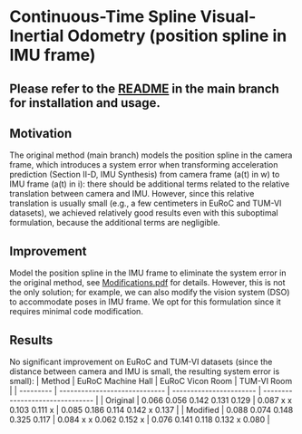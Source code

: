 # Continuous-Time Spline Visual-Inertial Odometry (position spline in IMU frame)

## Please refer to the [README](https://github.com/IRVLab/spline_vio/blob/main/README.md) in the main branch for installation and usage.

## Motivation
The original method (main branch) models the position spline in the camera frame, which introduces a system error when transforming acceleration prediction (Section II-D, IMU Synthesis) from camera frame (a(t) in w) to IMU frame (a(t) in i): there should be additional terms related to the relative translation between camera and IMU. However, since this relative translation is usually small (e.g., a few centimeters in EuRoC and TUM-VI datasets), we achieved relatively good results even with this suboptimal formulation, because the additional terms are negligible.

## Improvement
Model the position spline in the IMU frame to eliminate the system error in the original method, see [Modifications.pdf](https://github.com/IRVLab/spline_vio/blob/position_spine_in_imu_frame/Modifications.pdf) for details. However, this is not the only solution; for example, we can also modify the vision system (DSO) to accommodate poses in IMU frame. We opt for this formulation since it requires minimal code modification.

## Results
No significant improvement on EuRoC and TUM-VI datasets (since the distance between camera and IMU is small, the resulting system error is small):
| Method    | EuRoC Machine Hall            | EuRoC Vicon Room        | TUM-VI Room                     |
| --------- | ----------------------------- | ----------------------- | ------------------------------- |
| Original  | 0.066 0.056 0.142 0.131 0.129 | 0.087 x x	0.103 0.111	x | 0.085 0.186	0.114 0.142	x 0.137 |
| Modified  | 0.088 0.074 0.148 0.325 0.117 | 0.084	x x 0.062 0.152	x | 0.076 0.141	0.118 0.132	x 0.080 |